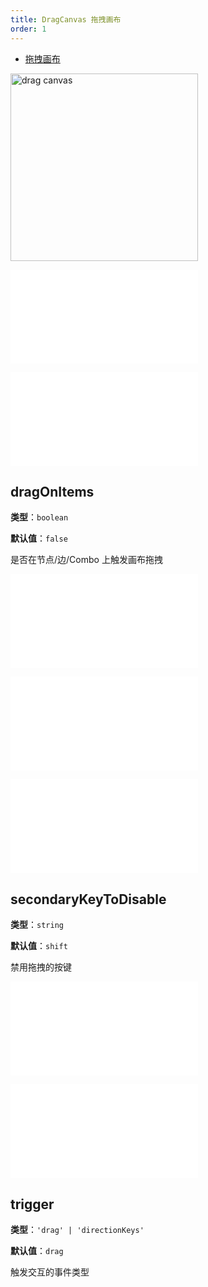 ```yaml
---
title: DragCanvas 拖拽画布
order: 1
---
```


- [拖拽画布](/examples/interaction/moveCanvas/#dragCanvas)

<img alt="drag canvas" src="https://mdn.alipayobjects.com/huamei_qa8qxu/afts/img/A*zG5VTJ6tPakAAAAAAAAAAAAADmJ7AQ/original" height='300'/>

<embed src="../../common/BehaviorEnableOptimize.zh.md"></embed>

<embed src="../../common/BehaviorEventName.zh.md"></embed>

## dragOnItems

**类型**：`boolean`

**默认值**：`false`

是否在节点/边/Combo 上触发画布拖拽

<embed src="../../common/BehaviorDirection.zh.md"></embed>

<embed src="../../common/BehaviorSecondaryKey.zh.md"></embed>

<embed src="../../common/BehaviorScalableRange.zh.md"></embed>

## secondaryKeyToDisable

**类型**：`string`

**默认值**：`shift`

禁用拖拽的按键

<embed src="../../common/BehaviorShouldBegin.zh.md"></embed>

<embed src="../../common/BehaviorSpeedUpKey.zh.md"></embed>

## trigger

**类型**：`'drag' | 'directionKeys'`

**默认值**：`drag`

触发交互的事件类型
